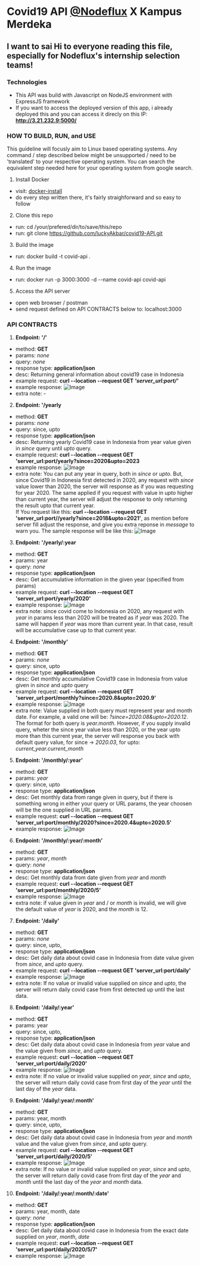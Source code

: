 # Covid19 API [@Nodeflux](http://www.nodeflux.io/) X Kampus Merdeka

## I want to sai Hi to everyone reading this file, especially for Nodeflux's internship selection teams!

### Technologies
- This API was build with Javascript on NodeJS environment with ExpressJS framework
- If you want to access the deployed version of this app, i already deployed this and you can access it direcly on this IP: **http://3.21.232.9:5000/**

### HOW TO BUILD, RUN, and USE
This guideline will focusly aim to Linux based operating systems. Any command / step described below might be unsupported / need to be 'translated' to your respective operating system. You can search the equivalent step needed here for your operating system from google search.

1. Install Docker
  - visit: [docker-install](https://docs.docker.com/engine/install/ubuntu/)
  - do every step written there, it's fairly straighforward and so easy to follow
2. Clone this repo
  - run: cd /your/prefered/dir/to/save/this/repo
  - run: git clone https://github.com/luckyAkbar/covid19-API.git
3. Build the image
  - run: docker build -t covid-api .
4. Run the image
  - run: docker run -p 3000:3000 -d --name covid-api covid-api
5. Access the API server
  - open web browser / postman
  - send request defined on API CONTRACTS below to: localhost:3000

### API CONTRACTS
1. **Endpoint: '/'**
  - method: **GET**
  - params: *none*
  - query: *none*
  - response type: **application/json**
  - desc: Returning general information about covid19 case in Indonesia
  - example request: **curl --location --request GET *'server_url:port/'***
  - example response: ![Image](https://i.ibb.co/pbFP5Yr/image.png)
  - extra note: -

2. **Endpoint: '/yearly**
  - method: **GET**
  - params: *none*
  - query: since, upto
  - response type: **application/json**
  - desc: Returning yearly Covid19 case in Indonesia from year value given in *since* query until *upto* query.
  - example request: **curl --location --request GET 'server_url:port/yearly?since=2020&upto=2023**
  - example response: ![Image](https://i.ibb.co/h8dGs2n/image.png)
  - extra note: You can put any year in query, both in *since* or *upto*. But, since Covid19 in Indonesia first detected in 2020, any request with *since* value lower than 2020, the server will response as if you was requesting for year 2020. The same applied if you request with value in *upto* higher than current year, the server will adjust the response to only returning the result upto that current year.<br>
  If You request like this: **curl --location --request GET 'server_url:port//yearly?since=2018&upto=2021'**, as mention before server fill adjust the response, and give you extra reponse in *message* to warn you. The sample response will be like this: ![Image](https://i.ibb.co/GTFRfhn/image.png)
  
3. **Endpoint: '/yearly/:year**
  - method: **GET**
  - params: year
  - query: *none*
  - response type: **application/json**
  - desc: Get accumulative information in the given year (specified from params)
  - example request: **curl --location --request GET 'server_url:port/yearly/2020'**
  - example response: ![Image](https://i.ibb.co/JK12JxL/image.png)
  - extra note: since covid come to Indonesia on 2020, any request with *year* in params less than 2020 will be treated as if *year* was 2020. The same will happen if *year* was more than current year. In that case, result will be accumulative case up to that current year.

4. **Endpoint: '/monthly'**
  - method: **GET**
  - params: *none*
  - query: since, upto
  - response type: **application/json**
  - desc: Get monthly accumulative Covid19 case in Indonesia from value given in *since* and *upto* query
  - example request: **curl --location --request GET 'server_url:port/monthly?since=2020.8&upto=2020.9'**
  - example response: ![Image](https://i.ibb.co/zNnB3vk/image.png)
  - extra note: Value supplied in both query must represent year and month date. For example, a valid one will be: *?since=2020.08&upto=2020.12*. The format for both query is *year.month*. However, if you supply invalid query, wheter the since year value less than 2020, or the year upto more than this current year, the server will response you back with default query value, for since -> *2020.03*, for upto: *current_year.current_month*

5. **Endpoint: '/monthly/:year'**
  - method: **GET**
  - params: *year*
  - query: since, upto
  - response type: **application/json**
  - desc: Get monthly data from range given in query, but if there is something wrong in either your query or URL params, the year choosen will be the one supplied in URL params.
  - example request: **curl --location --request GET 'server_url:port/monthly/2020?since=2020.4&upto=2020.5'**
  - example response: ![Image](https://i.ibb.co/MVHS3Ms/image.png)

6. **Endpoint: '/monthly/:year/:month'**
  - method: **GET**
  - params: *year*, *month*
  - query: *none*
  - response type: **application/json**
  - desc: Get monthly data from date given from *year* and *month*
  - example request: **curl --location --request GET 'server_url:port/monthly/2020/5'**
  - example response: ![Image](https://i.ibb.co/5Y0MrQc/image.png)
  - extra note: if value given in *year* and / or *month* is invalid, we will give the default value of *year* is 2020, and the *month* is 12.

7. **Endpoint: '/daily'**
  - method: **GET**
  - params: *none*
  - query: since, upto,
  - response type: **application/json**
  - desc: Get daily data about covid case in Indonesia from date value given from *since*, and *upto* query.
  - example request: **curl --location --request GET 'server_url:port/daily'**
  - example response: ![Image](https://i.ibb.co/rMNwY3X/image.png)
  - extra note: If no value or invalid value supplied on *since* and *upto*, the server will return daily covid case from first detected up until the last data.

8. **Endpoint: '/daily/:year'**
  - method: **GET**
  - params: year
  - query: since, upto,
  - response type: **application/json**
  - desc: Get daily data about covid case in Indonesia from *year* value and the value given from *since*, and *upto* query.
  - example request: **curl --location --request GET 'server_url:port/daily/2020'**
  - example response: ![Image](https://i.ibb.co/1Gdxtqq/image.png)
  - extra note: If no value or invalid value supplied on *year*, *since* and *upto*, the server will return daily covid case from first day of the *year* until the last day of the *year* data.

9. **Endpoint: '/daily/:year/:month'**
  - method: **GET**
  - params: year, month
  - query: since, upto,
  - response type: **application/json**
  - desc: Get daily data about covid case in Indonesia from *year* and *month* value and the value given from *since*, and *upto* query.
  - example request: **curl --location --request GET 'server_url:port/daily/2020/5'**
  - example response: ![Image](https://i.ibb.co/CB4HJWX/image.png)
  - extra note: If no value or invalid value supplied on *year*, *since* and *upto*, the server will return daily covid case from first day of the *year* and *month* until the last day of the *year* and *month* data.

10. **Endpoint: '/daily/:year/:month/:date'**
  - method: **GET**
  - params: year, month, date
  - query: *none*
  - response type: **application/json**
  - desc: Get daily data about covid case in Indonesia from the exact date supplied on *year*, *month*, *date*
  - example request: **curl --location --request GET 'server_url:port/daily/2020/5/7'**
  - example response: ![Image](https://i.ibb.co/Qrd8y9H/image.png)